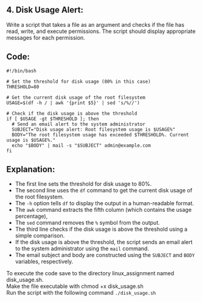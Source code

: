 ## 4. Disk Usage Alert:  
Write a script that takes a file as an argument and checks if the file has read, write, and execute permissions. The script should display appropriate messages for each permission.

## Code:
```
#!/bin/bash

# Set the threshold for disk usage (80% in this case)
THRESHOLD=80

# Get the current disk usage of the root filesystem
USAGE=$(df -h / | awk '{print $5}' | sed 's/%//')

# Check if the disk usage is above the threshold
if [ $USAGE -gt $THRESHOLD ]; then
  # Send an email alert to the system administrator
  SUBJECT="Disk usage alert: Root filesystem usage is $USAGE%"
  BODY="The root filesystem usage has exceeded $THRESHOLD%. Current usage is $USAGE%."
  echo "$BODY" | mail -s "$SUBJECT" admin@example.com
fi
```

## Explanation:

- The first line sets the threshold for disk usage to 80%.
- The second line uses the `df` command to get the current disk usage of the root filesystem.
- The `-h` option tells `df` to display the output in a human-readable format.
- The `awk` command extracts the fifth column (which contains the usage percentage),
- The `sed` command removes the `%` symbol from the output.
- The third line checks if the disk usage is above the threshold using a simple comparison.
- If the disk usage is above the threshold, the script sends an email alert to the system administrator using the `mail` command.
- The email subject and body are constructed using the `SUBJECT` and `BODY` variables, respectively.

To execute the code save to the directory linux_assignment named disk_usage.sh.  
Make the file executable with chmod +x disk_usage.sh  
Run the script with the following command `./disk_usage.sh`
  
